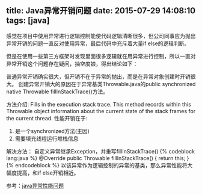 title: Java异常开销问题
date: 2015-07-29 14:08:10
tags: [java]
---
感觉在项目中使用异常进行逻辑控制能使代码逻辑清晰很多，但公司同事应为抛出异常开销的问题一直反对使用异常，最后代码中充斥着大量if else的逻辑判断。

但是在使用一些第三方框架时发现里面很多逻辑就在用异常进行控制，所以一直对异常开销这个问题存在疑问，抽空度娘，得出结论如下：

普通异常开销确实很大，但开销不在于异常的抛出，而是在异常对象创建时开销很大。
创建异常开销大的原因在于异常基类Throwable.java的public synchronized native Throwable fillInStackTrace()方法。

方法介绍:
Fills in the execution stack trace. This method records within this Throwable object information about the current state of the stack frames for the current thread.
性能开销在于:
1. 是一个synchronized方法(主因)
2. 需要填充线程运行堆栈信息

解决方法：
自定义异常继承Exception，并重写fillInStackTrace()
{% codeblock lang:java %}
	@Override
	public Throwable fillInStackTrace() {
		return this;
	}
{% endcodeblock %}
以该异常作为逻辑控制的异常的基类，那么异常性能将大幅度提高，和if else开销相近。

参考：<a href="http://www.blogjava.net/stone2083/archive/2010/07/09/325649.html">java异常性能问题</a>
